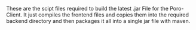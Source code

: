 These are the scipt files required to build the latest .jar File for the Poro-Client.
It just compiles the frontend files and copies them into the required backend directory and then packages it all into a single jar file with maven.
